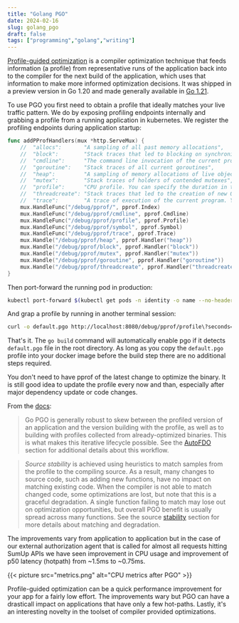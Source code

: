 ```yaml
---
title: "Golang PGO"
date: 2024-02-16
slug: golang_pgo
draft: false
tags: ["programming","golang","writing"]
---
```


[Profile-guided optimization](https://go.dev/doc/pgo) is a compiler optimization technique that feeds information (a profile) from representative runs of the application back into to the compiler for the next build of the application, which uses that information to make more informed optimization decisions. It was shipped in a preview version in Go 1.20 and made generally available in [Go 1.21](https://go.dev/blog/pgo).

To use PGO you first need to obtain a profile that ideally matches your live traffic pattern. We do by exposing profiling endpoints internally and grabbing a profile from a running application in kubernetes. We register the profiling endpoints during application startup:

```go
func addPProfHandlers(mux *http.ServeMux) {
	//  "allocs":       "A sampling of all past memory allocations",
	//	"block":        "Stack traces that led to blocking on synchronization primitives",
	//	"cmdline":      "The command line invocation of the current program",
	//	"goroutine":    "Stack traces of all current goroutines",
	//	"heap":         "A sampling of memory allocations of live objects. You can specify the gc GET parameter to run GC before taking the heap sample.",
	//	"mutex":        "Stack traces of holders of contended mutexes",
	//	"profile":      "CPU profile. You can specify the duration in the seconds GET parameter. After you get the profile file, use the go tool pprof command to investigate the profile.",
	//	"threadcreate": "Stack traces that led to the creation of new OS threads",
	//	"trace":        "A trace of execution of the current program. You can specify the duration in the seconds GET parameter. After you get the trace file, use the go tool trace command to investigate the trace.",
	mux.HandleFunc("/debug/pprof/", pprof.Index)
	mux.HandleFunc("/debug/pprof/cmdline", pprof.Cmdline)
	mux.HandleFunc("/debug/pprof/profile", pprof.Profile)
	mux.HandleFunc("/debug/pprof/symbol", pprof.Symbol)
	mux.HandleFunc("/debug/pprof/trace", pprof.Trace)
	mux.Handle("/debug/pprof/heap", pprof.Handler("heap"))
	mux.Handle("/debug/pprof/block", pprof.Handler("block"))
	mux.Handle("/debug/pprof/mutex", pprof.Handler("mutex"))
	mux.Handle("/debug/pprof/goroutine", pprof.Handler("goroutine"))
	mux.Handle("/debug/pprof/threadcreate", pprof.Handler("threadcreate"))
}
```

Then port-forward the running pod in production:

```sh
kubectl port-forward $(kubectl get pods -n identity -o name --no-headers=true | grep 'app-name' | head -n 1) http
```

And grap a profile by running in another terminal session:

```sh
curl -o default.pgo http://localhost:8080/debug/pprof/profile\?seconds=30
```

That's it. The `go build` command will automatically enable pgo if it detects `default.pgo` file in the root directory. As long as you copy the `default.pgo` profile into your docker image before the build step there are no additional steps required.

You don't need to have pprof of the latest change to optimize the binary. It is still good idea to update the profile every now and than, especially after major dependency update or code changes.

From the [docs](https://go.dev/doc/pgo):

> Go PGO is generally robust to skew between the profiled version of an application and the version building with the profile, as well as to building with profiles collected from already-optimized binaries. This is what makes this iterative lifecycle possible. See the [AutoFDO](https://go.dev/doc/pgo#autofdo) section for additional details about this workflow.

> _Source stability_ is achieved using heuristics to match samples from the profile to the compiling source. As a result, many changes to source code, such as adding new functions, have no impact on matching existing code. When the compiler is not able to match changed code, some optimizations are lost, but note that this is a graceful degradation. A single function failing to match may lose out on optimization opportunities, but overall PGO benefit is usually spread across many functions. See the source [stability](https://go.dev/doc/pgo#source-stability) section for more details about matching and degradation.

The improvements vary from application to application but in the case of our external authorization agent that is called for almost all requests hitting SumUp APIs we have seen improvement in CPU usage and improvement of p50 latency (hotpath) from ~1.5ms to ~0.75ms.

{{< picture src="metrics.png" alt="CPU metrics after PGO" >}}

Profile-guided optimization can be a quick performance improvement for your app for a fairly low effort. The improvements wary but PGO can have a drasticall impact on applications that have only a few hot-paths. Lastly, it's an interesting novelty in the toolset of compiler provided optimizations.
